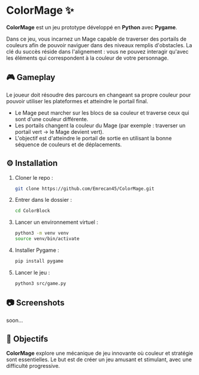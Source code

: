 # ColorMage ✨

**ColorMage** est un jeu prototype développé en **Python** avec **Pygame**.

Dans ce jeu, vous incarnez un Mage capable de traverser des portails de couleurs afin de pouvoir naviguer dans des niveaux remplis d'obstacles. La clé du succès réside dans l'alignement : vous ne pouvez interagir qu'avec les éléments qui correspondent à la couleur de votre personnage.

## 🎮 Gameplay

Le joueur doit résoudre des parcours en changeant sa propre couleur pour pouvoir utiliser les plateformes et atteindre le portail final.

- Le Mage peut marcher sur les blocs de sa couleur et traverse ceux qui sont d'une couleur différente.
- Les portails changent la couleur du Mage (par exemple : traverser un portail vert → le Mage devient vert).
- L'objectif est d'atteindre le portail de sortie en utilisant la bonne séquence de couleurs et de déplacements.

## ⚙ Installation

1.  Cloner le repo :
    ```bash
    git clone https://github.com/Emrecan45/ColorMage.git
    ```
2.  Entrer dans le dossier :
    ```bash
    cd ColorBlock
    ```
3.  Lancer un environnement virtuel :
    ```bash
    python3 -m venv venv 
    source venv/bin/activate
    ```
4.  Installer Pygame :
    ```bash
    pip install pygame
    ```
5.  Lancer le jeu :
    ```bash
    python3 src/game.py
    ```

## 📷 Screenshots

soon...

## 🧠 Objectifs

**ColorMage** explore une mécanique de jeu innovante où couleur et stratégie sont essentielles. Le but est de créer un jeu amusant et stimulant, avec une difficulté progressive.


